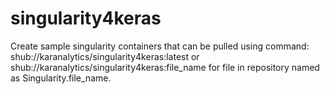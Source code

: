 # singularity4keras
Create sample singularity containers that can be pulled using command: shub://karanalytics/singularity4keras:latest or shub://karanalytics/singularity4keras:file_name for file in repository named as Singularity.file_name.
